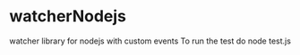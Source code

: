 watcherNodejs
=============

watcher library for nodejs with custom events
To run the test do node test.js
